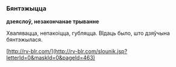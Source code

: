 ### Бянтэжыцца
**дзеяслоў, незакончанае трыванне**

Хвалявацца, непакоіцца, губляцца. ВІдаць было, што дзяўчына бянтэжылася.

<a rel="author">[http://rv-blr.com/](http://rv-blr.com/slounik.jsp?letterId=0&maskId=0&pageId=463)</a>
